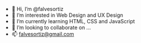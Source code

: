 - 👋 Hi, I’m @falvesortiz
- 👀 I’m interested in Web Design and UX Design
- 🌱 I’m currently learning HTML, CSS and JavaScript
- 💞️ I’m looking to collaborate on ...
- 📫 falvesortiz@gmail.com

<!---
falvesortiz/falvesortiz is a ✨ special ✨ repository because its `README.md` (this file) appears on your GitHub profile.
You can click the Preview link to take a look at your changes.
--->
